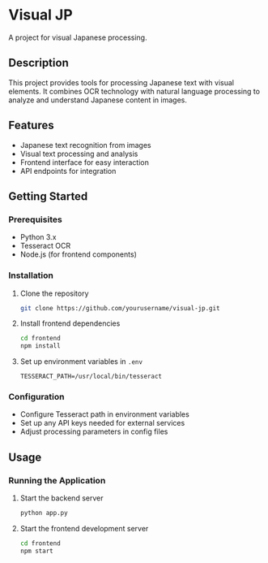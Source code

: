 # Visual JP

A project for visual Japanese processing.

## Description

This project provides tools for processing Japanese text with visual elements. It combines OCR technology with natural language processing to analyze and understand Japanese content in images.

## Features

- Japanese text recognition from images
- Visual text processing and analysis
- Frontend interface for easy interaction
- API endpoints for integration

## Getting Started

### Prerequisites

- Python 3.x
- Tesseract OCR
- Node.js (for frontend components)

### Installation

1. Clone the repository
   ```bash
   git clone https://github.com/yourusername/visual-jp.git
   ```
2. Install frontend dependencies
   ```bash
   cd frontend
   npm install
   ```
3. Set up environment variables in `.env`
   ```env
   TESSERACT_PATH=/usr/local/bin/tesseract
   ```

### Configuration

- Configure Tesseract path in environment variables
- Set up any API keys needed for external services
- Adjust processing parameters in config files

## Usage

### Running the Application

1. Start the backend server
   ```bash
   python app.py
   ```
2. Start the frontend development server
   ```bash
   cd frontend
   npm start
   ```